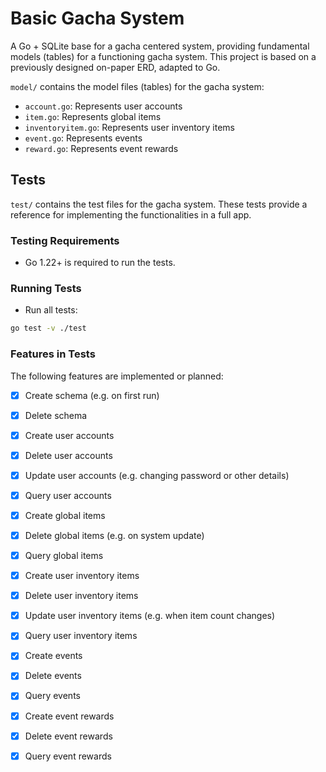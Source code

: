 **Basic Gacha System**
==========================

A Go + SQLite base for a gacha centered system, providing fundamental models (tables) for a functioning gacha system. This project is based on a previously designed on-paper ERD, adapted to Go.

`model/` contains the model files (tables) for the gacha system:

* `account.go`: Represents user accounts
* `item.go`: Represents global items
* `inventoryitem.go`: Represents user inventory items
* `event.go`: Represents events
* `reward.go`: Represents event rewards

**Tests**
--------

`test/` contains the test files for the gacha system. These tests provide a reference for implementing the functionalities in a full app.

### Testing Requirements

* Go 1.22+ is required to run the tests.

### Running Tests

* Run all tests:
```bash
go test -v ./test
```

### Features in Tests

The following features are implemented or planned:

- [x] Create schema (e.g. on first run)
- [x] Delete schema

- [x] Create user accounts
- [x] Delete user accounts
- [x] Update user accounts (e.g. changing password or other details)
- [x] Query user accounts

- [x] Create global items
- [x] Delete global items (e.g. on system update)
- [x] Query global items

- [x] Create user inventory items
- [x] Delete user inventory items
- [x] Update user inventory items (e.g. when item count changes)
- [x] Query user inventory items

- [x] Create events
- [x] Delete events
- [x] Query events

- [x] Create event rewards
- [x] Delete event rewards
- [x] Query event rewards
